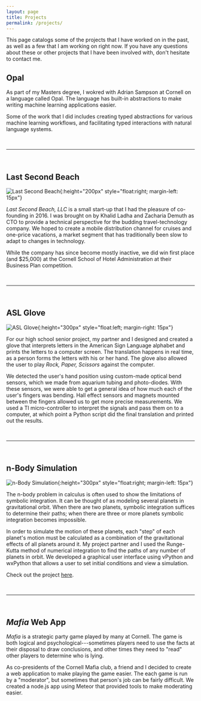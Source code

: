 ```yaml
---
layout: page
title: Projects
permalink: /projects/
---
```


This page catalogs some of the projects that I have worked on in the past, as
well as a few that I am working on right now. If you have any questions about
these or other projects that I have been involved with, don't hesitate to
contact me.

## Opal
As part of my Masters degree, I wokred with Adrian Sampson at Cornell on a
language called Opal. The language has built-in abstractions to make writing
machine learning applications easier.

Some of the work that I did includes creating typed abstractions for various
machine learning workflows, and facilitating typed interactions with natural
language systems.

<br>

---
<br>

## Last Second Beach
![Last Second Beach](../img/lsb.png){:height="200px" style="float:right; margin-left: 15px"}

*Last Second Beach, LLC* is a small start-up that I had the pleasure of
co-founding in 2016. I was brought on by Khalid Ladha and Zacharia Demuth as CTO
to provide a technical perspective for the budding travel-technology company.
We hoped to create a mobile distribution channel for cruises and one-price
vacations, a market segment that has traditionally been slow to adapt to changes
in technology.

While the company has since become mostly inactive, we did win first place (and
$25,000) at the Cornell School of Hotel Administration at their Business Plan
competition.

<br>

---
<br>

## ASL Glove
![ASL Glove](../img/aslglove.jpeg){:height="300px" style="float:left; margin-right: 15px"}

For our high school senior project, my partner and I designed and created a
glove that interprets letters in the American Sign Language alphabet and prints
the letters to a computer screen. The translation happens in real time, as a
person forms the letters with his or her hand. The glove also allowed the user
to play *Rock, Paper, Scissors* against the computer.

We detected the user's hand position using custom-made optical bend sensors,
which we made from aquarium tubing and photo-diodes. With these sensors, we were
able to get a general idea of how much each of the user's fingers was bending.
Hall effect sensors and magnets mounted between the fingers allowed us to get
more precise measurements. We used a TI micro-controller to interpret the signals
and pass them on to a computer, at which point a Python script did the final
translation and printed out the results.

<br>

---
<br>

## n-Body Simulation
![n-Body Simulation](../img/nbody.png){:height="300px" style="float:right; margin-left: 15px"}

The n-body problem in calculus is often used to show the limitations of symbolic
integration. It can be thought of as modeling several planets in gravitational
orbit. When there are two planets, symbolic integration suffices to determine
their paths; when there are three or more planets symbolic integration becomes
impossible.

In order to simulate the motion of these planets, each "step" of each planet's
motion must be calculated as a combination of the gravitational effects of all
planets around it. My project partner and I used the Runge-Kutta method of
numerical integration to find the paths of any number of planets in orbit. We
developed a graphical user interface using vPython and wxPython that allows a
user to set initial conditions and view a simulation.

Check out the project [here](https://github.com/hgoldstein95/n-body-simulator).

<br>

---
<br>


## *Mafia* Web App
*Mafia* is a strategic party game played by many at Cornell. The game is both
logical and psychological---sometimes players need to use the facts at their
disposal to draw conclusions, and other times they need to "read" other players
to determine who is lying.

As co-presidents of the Cornell Mafia club, a friend and I decided to create a
web application to make playing the game easier. The each game is run by a
"moderator", but sometimes that person's job can be fairly difficult. We created
a node.js app using Meteor that provided tools to make moderating easier.

